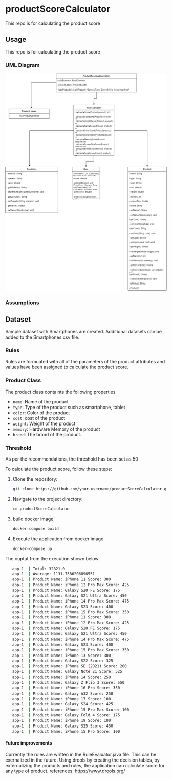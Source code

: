 # productScoreCalculator
This repo is for calculating the product score
## Usage

This repo is for calculating the product score

### UML Diagram
![alt text](project.jpg)

### Assumptions
## Dataset
Sample dataset with Smartphones are created. Additional datasets can be added to the Smartphones.csv file. 

### Rules
Rules are formuated with all of the parameters of the product attributes and values have been assigned to calculate the product score.

### Product Class
The product class containts the following properties

- `name`: Name of the product
- `type`: Type of the product such as smartphone, tablet
- `color`: Color of the product
- `cost`: cost of the product
- `weight`: Weight of the product
- `memory`: Hardware Memory of the product
- `brand`: The brand of the product.

### Threshold
As per the recommendations, the threshold has been set as 50

To calculate the product score, follow these steps:

1. Clone the repository:

    ```bash
    git clone https://github.com/your-username/productScoreCalculator.git
    ```

2. Navigate to the project directory:

    ```bash
    cd productScoreCalculator
    ```

3. build docker image
    ```bash
    docker-compose build
    ```
4. Execute the application from docker image
    ```bash
    docker-compose up
    ```
The ouptut from the execution shown below
 ```bash
    app-1  | Total: 32821.0
    app-1  | Average: 1131.7586206896551
    app-1  | Product Name: iPhone 11 Score: 300
    app-1  | Product Name: iPhone 12 Pro Max Score: 425
    app-1  | Product Name: Galaxy S20 FE Score: 175
    app-1  | Product Name: Galaxy S21 Ultra Score: 450
    app-1  | Product Name: iPhone 14 Pro Max Score: 475
    app-1  | Product Name: Galaxy S23 Score: 400
    app-1  | Product Name: iPhone 15 Pro Max Score: 350
    app-1  | Product Name: iPhone 11 Score: 300
    app-1  | Product Name: iPhone 12 Pro Max Score: 425
    app-1  | Product Name: Galaxy S20 FE Score: 175
    app-1  | Product Name: Galaxy S21 Ultra Score: 450
    app-1  | Product Name: iPhone 14 Pro Max Score: 475
    app-1  | Product Name: Galaxy S23 Score: 400
    app-1  | Product Name: iPhone 15 Pro Max Score: 350
    app-1  | Product Name: iPhone 13 Score: 300
    app-1  | Product Name: Galaxy S22 Score: 325
    app-1  | Product Name: iPhone SE (2021) Score: 200
    app-1  | Product Name: Galaxy Note 21 Score: 525
    app-1  | Product Name: iPhone 14 Score: 250
    app-1  | Product Name: Galaxy Z Flip 3 Score: 550
    app-1  | Product Name: iPhone 16 Pro Score: 350
    app-1  | Product Name: Galaxy A32 Score: 250
    app-1  | Product Name: iPhone 17 Score: 100
    app-1  | Product Name: Galaxy S24 Score: 425
    app-1  | Product Name: iPhone 15 Pro Max Score: 100
    app-1  | Product Name: Galaxy Fold 4 Score: 175
    app-1  | Product Name: iPhone 19 Score: 100
    app-1  | Product Name: Galaxy S25 Score: 450
    app-1  | Product Name: iPhone 15 Pro Score: 100
```
#### Future improvements
Currently the rules are written in the RuleEvaluator.java file. This can be exernalized in the future.
Using drools by creating the decision tables, by externalizing the products and rules, the application can calculate score for any type of product.
references: 
https://www.drools.org/